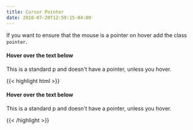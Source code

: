 ```yaml
---
title: Cursor Pointer
date: 2018-07-20T12:59:15-04:00
---
```

If you want to ensure that the mouse is a pointer on hover add the class `pointer`.

<div class="card">
    <h4>Hover over the text below</h4>
    <p class="pointer">This is a standard p and doesn't have a pointer, unless you hover.</p>
</div>

<div class="mt-3 mb-4">
{{< highlight html >}}
<div class="card">
    <h4>Hover over the text below</h4>
    <p class="pointer">This is a standard p and doesn't have a pointer, unless you hover.</p>
</div>
{{< /highlight >}}
</div>

